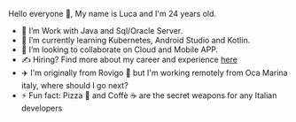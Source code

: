 Hello everyone 👋, My name is Luca and I'm 24 years old.
- 👀 I’m Work with Java and Sql/Oracle Server.
- 🌱 I’m currently learning Kubernetes, Android Studio and Kotlin.
- 💞️ I’m looking to collaborate on Cloud and Mobile APP.
- ✍️ Hiring? Find more about my career and experience <a href="https://www.linkedin.com/in/luca-tiengo-451431124" rel="nofollow">here</a>
- ✈️ I'm originally from Rovigo 🗻 but I'm working remotely from Oca Marina italy, where should I go next?
- ⚡ Fun fact: Pizza 🍕 and Coffè ☕ are the secret weapons for any Italian developers

<!---
Kind3rin/Kind3rin is a ✨ special ✨ repository because its `README.md` (this file) appears on your GitHub profile.
You can click the Preview link to take a look at your changes.
--->
